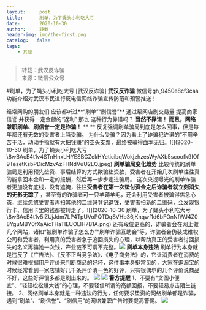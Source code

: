 ```yaml
---
layout:     post
title:      刷单，为了蝇头小利吃大亏
date:       2020-10-30
author:     转载
header-img: img/the-first.png
catalog:   false
tags:
    - 其他
---
```


<blockquote><p>转载：武汉反诈骗<br>
来源：微信公众号</p></blockquote>

#刷单，为了蝇头小利吃大亏
[武汉反诈骗]
**武汉反诈骗**
微信号gh_9450e8cf3caa
功能介绍对武汉市民进行反电信网络诈骗宣传防范和预警推送！

经常网购的朋友们
应该都听过**“刷单”“刷信誉”**
通过帮网店刷交易量
提高商家信誉
并获得一定金额的“返利”
那么
这种行为靠谱吗？
**当然不靠谱！**
**而且，网络兼职刷单、刷信誉一定是诈骗！**
**
**
反复强调刷单骗局到底是怎么回事，但是每年都还有无数的受害者上当受骗。
为什么受骗？因为看上了诈骗犯许诺的“不用辛苦干活，动动手指就有大把钱赚”的空头支票，最终被骗得血本无归。![](2020-10-30
刷单，为了蝇头小利吃大亏\\8wBAcE4t1v4STnHnxLHYESBCZekHYeticibqWokjzhzesWyAXb5scoofk9IOf9TesetKsbPDicMzvAzFHNdVuU2EQ.jpeg)
**刷单骗局变化趋势**
比较传统的刷单骗局是利用预先垫资、事后结算的方式欺骗垫资款，受害者在开始几次刷单往往真的能拿回本金和一定的报酬，然后再一步步走进骗局。
这次央视曝光的刷单诈骗者更加没有底线，没有遮掩，往往**受害者在第一次垫付资金之后诈骗者就立刻消失的无影无踪了**
，甚至有的诈骗者可一只羊薅羊毛，还会利用受害者被骗得焦急心态，继续忽悠受害者再扫其他的二维码登记退钱，受害者扫新的二维码，会发现银行卡、信用卡里的钱都被转走了。![](2020-10-30
刷单，为了蝇头小利吃大亏\\8wBAcE4t1v5lZUjJdm7LP4TpUVoPQTDqSVHb36jKnqwf1d6bFOnNfWJ4Z08YguMBY0fXaAicTHaTlEUOLIH7B1A.png)
还有段位更高的，诈骗者会在网上做几个网站，诸如“被刷单诈骗了怎么办”“刷单诈骗互助会”等，诈骗者会伪装成维权公司和受害者，利用真的受害者急于追回损失的心理，以帮助真正的受害者讨回损失的名义再骗她一次钱，产业链不可谓不完整。![]({{site.baseurl}}/postimg/8wBAcE4t1v5lZUjJdm7LP4TpUVoPQTDqhnNo2oWQSp2htjfpxAqH7LNxveYPQruliaZ6Wvq8vKqdg7CNOUYMiaicg.png)
**刷单本身违法**
刷单行为本身就是违反了《广告法》、《反不正当竞争法》、《电子商务法》的，它让消费者在消费的时候很难根据用户评价来判断商品的好坏，这件事本身挺常见的，大家在逛淘宝的时候经常看到一家店铺好几千条评价清一色的好评，只有很偶尔的几个评价说商品不好，这些好评很多都是刷出来的。
![]({{site.baseurl}}/postimg/8wBAcE4t1v5lZUjJdm7LP4TpUVoPQTDqdpBddODRGNjPu2MYSqOkMxQW03v0rR7jIpqPw3nFSRjzdpJn1nJAxw.png)
![]({{site.baseurl}}/postimg/8wBAcE4t1v6rzeEH2icCjuibCzH1raebgrS7TSbQydjetGTbcCS3VvkaSltOjHdCuHE0hVbofB3yE1Koe8KyTF4Q.gif)
**警方提醒**
1、不要有“贪图小便宜”、“轻轻松松赚大钱”的心理，不要轻信所谓的高额回报，不要轻易点击陌生链接。
2、网络刷单本身就是一种违法的行为，任何要求垫资的网络刷单都是诈骗，遇到“刷单”、“刷信誉”、“刷信用”的网络兼职广告时要提高警惕。
![]({{site.baseurl}}/postimg/8wBAcE4t1v5lZUjJdm7LP4TpUVoPQTDqllPtqHW7ZDc0SzoTFxPZCVLCxmWy3XU4DzH7CbdYe9hdAJ6UrhEpLw.jpeg)
